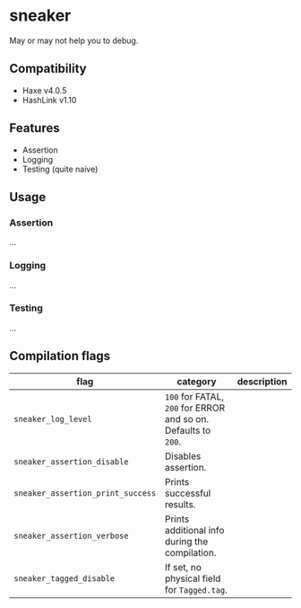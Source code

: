 # sneaker

May or may not help you to debug.

## Compatibility

- Haxe v4.0.5
- HashLink v1.10

## Features

- Assertion
- Logging
- Testing (quite naive)

## Usage

### Assertion

...

### Logging

...

### Testing

...

## Compilation flags

|flag|category|description|
|---|---|---|
|`sneaker_log_level`|`100` for FATAL, `200` for ERROR and so on. Defaults to `200`.|
|`sneaker_assertion_disable`|Disables assertion.|
|`sneaker_assertion_print_success`|Prints successful results.|
|`sneaker_assertion_verbose`|Prints additional info during the compilation.|
|`sneaker_tagged_disable`|If set, no physical field for `Tagged.tag`.|
